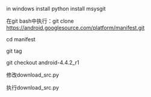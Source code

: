 in windows
install python
install msysgit

在git bash中执行：git clone https://android.googlesource.com/platform/manifest.git

cd manifest

git tag

git checkout android-4.4.2_r1

修改download_src.py

执行download_src.py

